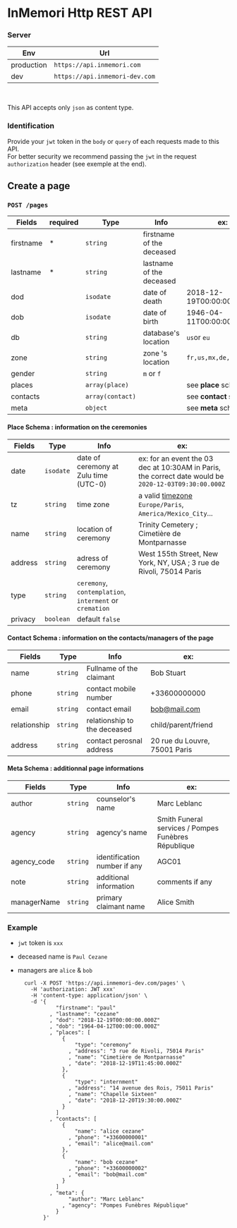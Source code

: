 # InMemori Http REST API  

### Server

| Env        | Url                              |
|------------|----------------------------------|
| production | `https://api.inmemori.com`       |
| dev        | `https://api.inmemori-dev.com`   |

<br/>  

This API accepts only `json` as content type.  

### Identification

Provide your `jwt` token in the `body` or `query` of each requests made to this API.  
For better security we recommend passing the `jwt` in the request `authorization` header (see exemple at the end).

## Create a page

### `POST /pages`


| Fields          | required| Type           | Info                               | ex:                            |
|-----------------|---------|----------------|------------------------------------|--------------------------------|
| firstname       |    *    | `string`        | firstname of the deceased         | |
| lastname        |    *    | `string`        | lastname of the deceased          | |
| dod             |         | `isodate`       | date of death                     | 2018-12-19T00:00:00.000Z |
| dob             |         | `isodate`       | date of birth                     | 1946-04-11T00:00:00.000Z |
| db              |         | `string`        | database's location               | `us`or `eu` |
| zone            |         | `string`        | zone 's location                  | `fr,us,mx,de,es,be,ch` |
| gender          |         | `string`        | `m` or `f`                        | |
| places          |         | `array(place)`  |                                   | see **place** schema |
| contacts        |         | `array(contact)`|                                   | see **contact** schema |
| meta            |         | `object`        |                                   | see **meta** schema |



#### Place Schema : information on the ceremonies


| Fields          | Type           | Info                | ex:                            |
|-----------------|----------------|---------------------|--------------------------------|
| date            | `isodate`      | date of ceremony at Zulu time (UTC-0)| ex: for an event the 03 dec at 10:30AM in Paris, the correct date would be `2020-12-03T09:30:00.000Z`       |
| tz            | `string`       | time zone| a valid [timezone](https://en.wikipedia.org/wiki/List_of_tz_database_time_zones) `Europe/Paris`, `America/Mexico_City`...  |
| name            | `string`       | location of ceremony| Trinity Cemetery ; Cimetière de Montparnasse      |
| address         | `string`       | adress of ceremony  | West 155th Street, New York, NY, USA ; 3 rue de Rivoli, 75014 Paris 
| type            | `string`       | `ceremony`, `contemplation`, `interment` or `cremation`|     |
| privacy         | `boolean`      | default `false`     |     |



#### Contact Schema : information on the contacts/managers of the page


| Fields          | Type           | Info                              | ex:                            |
|-----------------|----------------|-----------------------------------|--------------------------------|
| name            | `string `      | Fullname of the claimant          | Bob Stuart |
| phone           | `string `      | contact mobile number             | +33600000000 |
| email           | `string `      | contact email                     | bob@mail.com |
| relationship    | `string `      | relationship to the deceased      | child/parent/friend |
| address         | `string `      | contact perosnal address          | 20 rue du Louvre, 75001 Paris |



#### Meta Schema : additionnal page informations


| Fields          | Type           | Info                              | ex:                            |
|-----------------|----------------|-----------------------------------|--------------------------------|
| author          | `string `      | counselor's name                  | Marc Leblanc |
| agency          | `string `      | agency's name                     | Smith Funeral services / Pompes Funèbres République |
| agency_code     | `string `      | identification number if any      | AGC01 |
| note            | `string `      | additional information            | comments if any |
| managerName     | `string `      | primary claimant name             | Alice Smith |



### Example
- `jwt` token is `xxx`
- deceased name is `Paul Cezane`
- managers are `alice` & `bob`  

  ```curl
    curl -X POST 'https://api.inmemori-dev.com/pages' \
      -H 'authorization: JWT xxx'
      -H 'content-type: application/json' \
      -d '{ 
              "firstname": "paul"
            , "lastname": "cezane"
            , "dod": "2018-12-19T00:00:00.000Z"
            , "dob": "1964-04-12T00:00:00.000Z"
            , "places": [
                {
                    "type": "ceremony"
                  , "address": "3 rue de Rivoli, 75014 Paris"
                  , "name": "Cimetière de Montparnasse"
                  , "date": "2018-12-19T11:45:00.000Z"
                },
                {
                    "type": "internment"
                  , "address": "14 avenue des Rois, 75011 Paris"
                  , "name": "Chapelle Sixteen"
                  , "date": "2018-12-20T19:30:00.000Z"
                }
              ]
            , "contacts": [
                { 
                    "name": "alice cezane"
                  , "phone": "+33600000001"
                  , "email": "alice@mail.com"
                },
                { 
                    "name": "bob cezane"
                  , "phone": "+33600000002"
                  , "email": "bob@mail.com"
                }
              ] 
            , "meta": {
                  "author": "Marc Leblanc"
                , "agency": "Pompes Funèbres République"
              } 
          }'
  ```
